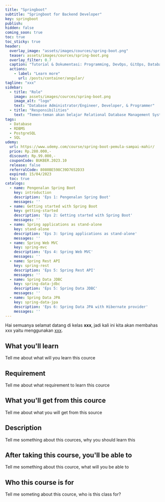 ```yaml
---
title: "Springboot"
subtitle: "Springboot for Backend Developer"
key: springboot
publish: 
hidden: false
coming_soon: true
toc: true
toc_sticky: true
header:
  overlay_image: "assets/images/cources/spring-boot.png"
  teaser: assets/images/cources/spring-boot.png
  overlay_filter: 0.7
  caption: "Tutorial & Dokumentasi: Programming, DevOps, GitOps, Database, & Servers"
  actions:
    - label: "Learn more"
      url: /posts/container/angular/
tagline: "xxx"
sidebar:
  - title: "Role"
    image: assets/images/cources/spring-boot.png
    image_alt: "logo"
    text: "Database Administrator/Engineer, Developer, & Programmer"
  - title: "Responsibilities"
    text: "Temen-teman akan belajar Relational Database Management System (RDBMS) dengan PostgreSQL"
tags:
  - Database
  - RDBMS
  - PostgreSQL
  - SQL
udemy: 
  url: https://www.udemy.com/course/spring-boot-pemula-sampai-mahir/
  price: Rp.280.000,-
  discount: Rp.99.000,-
  couponCode: BUKBER.2023.10
  release: false
  referralCode: 8080BE598C39D7652D33
  expired: 15/04/2023
  toc: true
catalogs:
  - name: Pengenalan Spring Boot
    key: introduction
    description: 'Eps 1: Pengenalan Spring Boot'
    messages: ''
  - name: Getting started with Spring Boot
    key: getting-started
    description: 'Eps 2: Getting started with Spring Boot'
    messages: ''
  - name: Spring applications as stand-alone
    key: stand-alone
    description: 'Eps 3: Spring applications as stand-alone'
    messages: ''
  - name: Spring Web MVC
    key: spring-mvc
    description: 'Eps 4: Spring Web MVC'
    messages: ''
  - name: Spring Rest API
    key: spring-rest
    description: 'Eps 5: Spring Rest API'
    messages: ''
  - name: Spring Data JDBC
    key: spring-data-jdbc
    description: 'Eps 5: Spring Data JDBC'
    messages: ''
  - name: Spring Data JPA
    key: spring-data-jpa
    description: 'Eps 6: Spring Data JPA with Hibernate provider'
    messages: ''
---
```


Hai semuanya selamat datang di kelas **xxx**, jadi kali ini kita akan membahas xxx yaitu menggunakan [xxx](link). 

<!--more-->

## What you'll learn

Tell me about what will you learn this cource

## Requirement

Tell me about what requirement to learn this cource

## What you'll get from this cource

Tell me about what you will get from this source

## Description

Tell me something about this cources, why you should learn this

## After taking this course, you'll be able to

Tell me something about this cource, what will you be able to

## Who this course is for

Tell me someting about this cource, who is this class for?